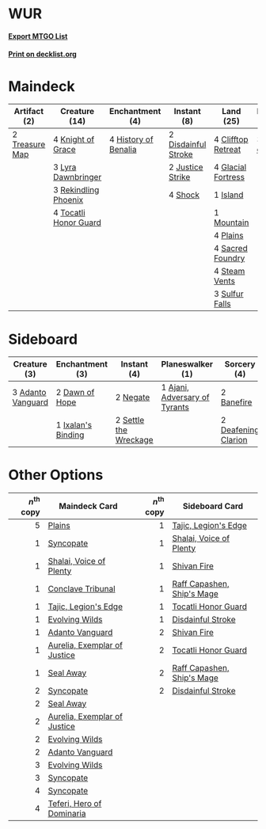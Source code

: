 # WUR

#### [Export MTGO List](../collection/WUR/WUR.txt)
#### [Print on decklist.org](http://decklist.org/?deckmain=4%09Clifftop%20Retreat%0A2%09Disdainful%20Stroke%0A2%09Fight%20with%20Fire%0A4%09Glacial%20Fortress%0A4%09History%20of%20Benalia%0A1%09Island%0A2%09Justice%20Strike%0A4%09Knight%20of%20Grace%0A2%09Lava%20Coil%0A3%09Lyra%20Dawnbringer%0A1%09Mountain%0A4%09Plains%0A3%09Rekindling%20Phoenix%0A4%09Sacred%20Foundry%0A4%09Shock%0A4%09Steam%20Vents%0A3%09Sulfur%20Falls%0A3%09Teferi,%20Hero%20of%20Dominaria%0A4%09Tocatli%20Honor%20Guard%0A2%09Treasure%20Map&deckside=3%09Adanto%20Vanguard%0A1%09Ajani,%20Adversary%20of%20Tyrants%0A2%09Banefire%0A2%09Dawn%20of%20Hope%0A2%09Deafening%20Clarion%0A1%09Ixalan's%20Binding%0A2%09Negate%0A2%09Settle%20the%20Wreckage)
# Maindeck

|                                      Artifact (2)                                       |                                         Creature (14)                                          |                                        Enchantment (4)                                        |                                         Instant (8)                                          |                                          Land (25)                                          |                                           Planeswalker (3)                                           |                                        Sorcery (4)                                         |
|-----------------------------------------------------------------------------------------|------------------------------------------------------------------------------------------------|-----------------------------------------------------------------------------------------------|----------------------------------------------------------------------------------------------|---------------------------------------------------------------------------------------------|------------------------------------------------------------------------------------------------------|--------------------------------------------------------------------------------------------|
|2 [Treasure Map](http://gatherer.wizards.com/Pages/Card/Details.aspx?multiverseid=435410)|4 [Knight of Grace](http://gatherer.wizards.com/Pages/Card/Details.aspx?multiverseid=442911)    |4 [History of Benalia](http://gatherer.wizards.com/Pages/Card/Details.aspx?multiverseid=442909)|2 [Disdainful Stroke](http://gatherer.wizards.com/Pages/Card/Details.aspx?multiverseid=446776)|4 [Clifftop Retreat](http://gatherer.wizards.com/Pages/Card/Details.aspx?multiverseid=241980)|3 [Teferi, Hero of Dominaria](http://gatherer.wizards.com/Pages/Card/Details.aspx?multiverseid=443095)|2 [Fight with Fire](http://gatherer.wizards.com/Pages/Card/Details.aspx?multiverseid=443007)|
|                                                                                         |3 [Lyra Dawnbringer](http://gatherer.wizards.com/Pages/Card/Details.aspx?multiverseid=442914)   |                                                                                               |2 [Justice Strike](http://gatherer.wizards.com/Pages/Card/Details.aspx?multiverseid=452932)   |4 [Glacial Fortress](http://gatherer.wizards.com/Pages/Card/Details.aspx?multiverseid=435416)|                                                                                                      |2 [Lava Coil](http://gatherer.wizards.com/Pages/Card/Details.aspx?multiverseid=452858)      |
|                                                                                         |3 [Rekindling Phoenix](http://gatherer.wizards.com/Pages/Card/Details.aspx?multiverseid=439768) |                                                                                               |4 [Shock](http://gatherer.wizards.com/Pages/Card/Details.aspx?multiverseid=386365)            |1 [Island](http://gatherer.wizards.com/Pages/Card/Details.aspx?multiverseid=439602)          |                                                                                                      |                                                                                            |
|                                                                                         |4 [Tocatli Honor Guard](http://gatherer.wizards.com/Pages/Card/Details.aspx?multiverseid=435194)|                                                                                               |                                                                                              |1 [Mountain](http://gatherer.wizards.com/Pages/Card/Details.aspx?multiverseid=439604)        |                                                                                                      |                                                                                            |
|                                                                                         |                                                                                                |                                                                                               |                                                                                              |4 [Plains](http://gatherer.wizards.com/Pages/Card/Details.aspx?multiverseid=439601)          |                                                                                                      |                                                                                            |
|                                                                                         |                                                                                                |                                                                                               |                                                                                              |4 [Sacred Foundry](http://gatherer.wizards.com/Pages/Card/Details.aspx?multiverseid=405106)  |                                                                                                      |                                                                                            |
|                                                                                         |                                                                                                |                                                                                               |                                                                                              |4 [Steam Vents](http://gatherer.wizards.com/Pages/Card/Details.aspx?multiverseid=405109)     |                                                                                                      |                                                                                            |
|                                                                                         |                                                                                                |                                                                                               |                                                                                              |3 [Sulfur Falls](http://gatherer.wizards.com/Pages/Card/Details.aspx?multiverseid=241987)    |                                                                                                      |                                                                                            |


# Sideboard

|                                        Creature (3)                                        |                                       Enchantment (3)                                       |                                          Instant (4)                                           |                                            Planeswalker (1)                                            |                                         Sorcery (4)                                          |
|--------------------------------------------------------------------------------------------|---------------------------------------------------------------------------------------------|------------------------------------------------------------------------------------------------|--------------------------------------------------------------------------------------------------------|----------------------------------------------------------------------------------------------|
|3 [Adanto Vanguard](http://gatherer.wizards.com/Pages/Card/Details.aspx?multiverseid=435152)|2 [Dawn of Hope](http://gatherer.wizards.com/Pages/Card/Details.aspx?multiverseid=452758)    |2 [Negate](http://gatherer.wizards.com/Pages/Card/Details.aspx?multiverseid=447135)             |1 [Ajani, Adversary of Tyrants](http://gatherer.wizards.com/Pages/Card/Details.aspx?multiverseid=447139)|2 [Banefire](http://gatherer.wizards.com/Pages/Card/Details.aspx?multiverseid=397676)         |
|                                                                                            |1 [Ixalan's Binding](http://gatherer.wizards.com/Pages/Card/Details.aspx?multiverseid=435168)|2 [Settle the Wreckage](http://gatherer.wizards.com/Pages/Card/Details.aspx?multiverseid=435186)|                                                                                                        |2 [Deafening Clarion](http://gatherer.wizards.com/Pages/Card/Details.aspx?multiverseid=452915)|


# Other Options

|*n*<sup>th</sup> copy|                                             Maindeck Card                                             |*n*<sup>th</sup> copy|                                           Sideboard Card                                            |
|--------------------:|-------------------------------------------------------------------------------------------------------|--------------------:|-----------------------------------------------------------------------------------------------------|
|                    5|[Plains](http://gatherer.wizards.com/Pages/Card/Details.aspx?multiverseid=439601)                      |                    1|[Tajic, Legion's Edge](http://gatherer.wizards.com/Pages/Card/Details.aspx?multiverseid=452954)      |
|                    1|[Syncopate](http://gatherer.wizards.com/Pages/Card/Details.aspx?multiverseid=270369)                   |                    1|[Shalai, Voice of Plenty](http://gatherer.wizards.com/Pages/Card/Details.aspx?multiverseid=442923)   |
|                    1|[Shalai, Voice of Plenty](http://gatherer.wizards.com/Pages/Card/Details.aspx?multiverseid=442923)     |                    1|[Shivan Fire](http://gatherer.wizards.com/Pages/Card/Details.aspx?multiverseid=443030)               |
|                    1|[Conclave Tribunal](http://gatherer.wizards.com/Pages/Card/Details.aspx?multiverseid=452756)           |                    1|[Raff Capashen, Ship's Mage](http://gatherer.wizards.com/Pages/Card/Details.aspx?multiverseid=443090)|
|                    1|[Tajic, Legion's Edge](http://gatherer.wizards.com/Pages/Card/Details.aspx?multiverseid=452954)        |                    1|[Tocatli Honor Guard](http://gatherer.wizards.com/Pages/Card/Details.aspx?multiverseid=435194)       |
|                    1|[Evolving Wilds](http://gatherer.wizards.com/Pages/Card/Details.aspx?multiverseid=397871)              |                    1|[Disdainful Stroke](http://gatherer.wizards.com/Pages/Card/Details.aspx?multiverseid=446776)         |
|                    1|[Adanto Vanguard](http://gatherer.wizards.com/Pages/Card/Details.aspx?multiverseid=435152)             |                    2|[Shivan Fire](http://gatherer.wizards.com/Pages/Card/Details.aspx?multiverseid=443030)               |
|                    1|[Aurelia, Exemplar of Justice](http://gatherer.wizards.com/Pages/Card/Details.aspx?multiverseid=452903)|                    2|[Tocatli Honor Guard](http://gatherer.wizards.com/Pages/Card/Details.aspx?multiverseid=435194)       |
|                    1|[Seal Away](http://gatherer.wizards.com/Pages/Card/Details.aspx?multiverseid=442919)                   |                    2|[Raff Capashen, Ship's Mage](http://gatherer.wizards.com/Pages/Card/Details.aspx?multiverseid=443090)|
|                    2|[Syncopate](http://gatherer.wizards.com/Pages/Card/Details.aspx?multiverseid=270369)                   |                    2|[Disdainful Stroke](http://gatherer.wizards.com/Pages/Card/Details.aspx?multiverseid=446776)         |
|                    2|[Seal Away](http://gatherer.wizards.com/Pages/Card/Details.aspx?multiverseid=442919)                   |                     |                                                                                                     |
|                    2|[Aurelia, Exemplar of Justice](http://gatherer.wizards.com/Pages/Card/Details.aspx?multiverseid=452903)|                     |                                                                                                     |
|                    2|[Evolving Wilds](http://gatherer.wizards.com/Pages/Card/Details.aspx?multiverseid=397871)              |                     |                                                                                                     |
|                    2|[Adanto Vanguard](http://gatherer.wizards.com/Pages/Card/Details.aspx?multiverseid=435152)             |                     |                                                                                                     |
|                    3|[Evolving Wilds](http://gatherer.wizards.com/Pages/Card/Details.aspx?multiverseid=397871)              |                     |                                                                                                     |
|                    3|[Syncopate](http://gatherer.wizards.com/Pages/Card/Details.aspx?multiverseid=270369)                   |                     |                                                                                                     |
|                    4|[Syncopate](http://gatherer.wizards.com/Pages/Card/Details.aspx?multiverseid=270369)                   |                     |                                                                                                     |
|                    4|[Teferi, Hero of Dominaria](http://gatherer.wizards.com/Pages/Card/Details.aspx?multiverseid=443095)   |                     |                                                                                                     |

